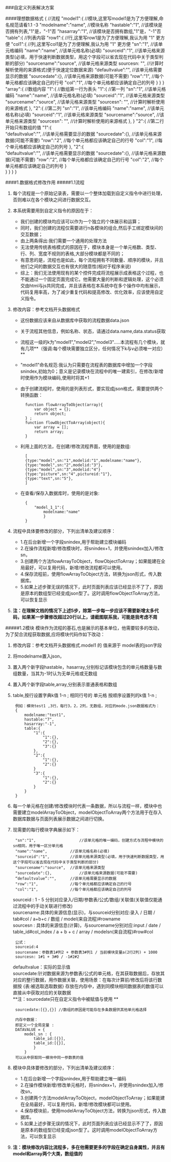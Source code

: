 ###自定义列表解决方案

####理想数据格式
	{											//流程
	"model1":{ 								//模块,这里写model1是为了方便理解,命名规范请看1.1 -3
		"modelname":"name",					//模块名称
		"hastable":"1",						//该模块是否拥有列表,"1"是，"-1"否
		"hasarray":"1",						//该模块是否拥有数组,"1"是，"-1"否
		"table":{								//列表内容
			"row1":{							//行,这里写row1是为了方便理解,我认为用 "1" 更方便
				"col1":{						//列,这里写col1是为了方便理解,我认为用 "1" 更方便
					"sn":"1",					//该单元格编码
					"name":"name",			//该单元格名称(必填)
					"sourceid":"1",			//该单元格来源类型(必填，用于快速判断数据类型，用这个字段可以省去现在代码中关于类型判断的部分)
					"sourcename":"source",	//该单元格来源类型
					sourcesn: "",				//计算时解析使用的来源格式(便于快速定位数据来源)
					“defaultvalue”:"",		//该单元格需要显示的数据
					"sourcedate":{},			//该单元格来源数据(可能不需要)
					"row":"1",				//每个单元格都应该确定自己的行号
					"col":"1",				//每个单元格都应该确定自己的列号
					}
				}
			}
		"array":{							//数组内容
			"1":{							//数组第一行为表头
				"1":{						//第一列
					"sn":"1",					//该单元格编码
					"name":"name",			//该单元格名称(必填)
					"sourceid":"1",			//该单元格来源类型
					"sourcename":"source",	//该单元格来源类型
					"sourcesn": "",			//计算时解析使用的来源格式
					},
				"2":{						//第二列
					"sn":"1",					//该单元格编码
					"name":"name",			//该单元格名称(必填)
					"sourceid":"1",			//该单元格来源类型
					"sourcename":"source",	//该单元格来源类型
					"sourcesn": "",			//计算时解析使用的来源格式
					},
				}
			"2":{							//第二行开始只有数组的值
				"1":{			
					“defaultvalue”:"",		//该单元格需要显示的数据
					"sourcedate":{},			//该单元格来源数据(可能不需要)
					"row":"2",				//每个单元格都应该确定自己的行号
					"col":"1",				//每个单元格都应该确定自己的列号
					},
				"2":{			
					“defaultvalue”:"",		//该单元格需要显示的数据
					"sourcedate":{},			//该单元格来源数据(可能不需要)
					"row":"2",				//每个单元格都应该确定自己的行号
					"col":"2",				//每个单元格都应该确定自己的列号
					}	
				}
			}
		}
	}
	
####1.数据格式修改作用
#####1.1流程
1. 每个流程是一个原始记录表，需要以一个整体加载到自定义指令中进行处理，否则难以在各个模块之间进行数据交互。
2. 本系统需要用到自定义指令的原因在于：
	- 我们创建的模块均应该可以作为一个独立的个体展示和运算；
	- 同时，我们创建的流程仅需要进行n各模块的组合,然后手工绑定模块间的交互数据；
	- 由上两条得出:我们需要一个通用的处理方法
	- 无法使用传统表格模式的原因在于，模块本身是一个单元格数、类型、行、列、宽度不规则的表格,大部分模块都是不同的；
	- 有意思的是，流程也是如此，每个流程拥有不同数量、顺序的模块，并且他们之间的数据交互也有很大的随意性(相对于程序来说)
	- 综上：我们无法使用现有的某个控件完成将流程展示成表格这个过程，也不能通过一个固定页面完成它。他需要大量的判断和逻辑处理，这个必须交由html与js共同完成，并且该表格在本系统中在多个操作中均有展示，代码复用率高，为了减少重复代码和提高修改、优化效率，应该使用自定义指令。
3. 修改内容：参考文档开头数据格式
	- 这份数据应该来自从数据库中获取的流程数据data.json
	- 关于流程其他信息，例如名称、状态，请通过data.name,data.status获取
	- 流程这一级的k为"model1","model2","model3".....本流程有几个模块，就有几项**（强调:每个模块需要独立区分，任何情况下k与v必须唯一对应）**
	- "model1"命名规范:我认为只需要在流程表的数据库中增加一个字段snindex,初始为0；意义是记录模块在流程中的唯一建索引，在修改/新增时使用作为模块编码,使用时将其+1
	- 由于创建流程时，使用的是列表形式，要实现成json格式，需要提供两个转换函数：
			
			function flowArrayToObject(array){
				var object = {};
				return object;
			} ;
			function flowObjectToArray(object){
				var array = [];
				return array;
			}
	
	- 利用上面的方法，在创建/修改流程界面，使用的是数组:
		
			[
		 	{type:"model",sn:"1",modelid:"1",modelname:"name"},
			{type:"model",sn:"2",modelid:"3"},
			{type:"model",sn:"3",modelid:"4"}
			{type:"picture",sn:"4",pictureid:"1"},
			{type:"text",sn:"5"},
			]		
		
	- 在查看/保存入数据库时，使用的是对象:
			
			{
				"model_1_1":{
					modelname:"name"
					}
			}
4. 流程中具体要修改的部分，下列出清单及建议顺序：
	- 1.在后台新增一个字段snindex,用于帮助建立模块编码
	- 2.在操作流程新增/修改模块时，将snindex+1，并使用snindex加入/修改sn，
	- 3.创建两个方法flowArrayToObject，flowObjectToArray；如果能建在全局最好，可以复用代码，新增/修改流程都可以使用。
	- 4.保存流程前，使用flowArrayToObject方法，转换为json形式，传入数据库。
	- 5.如果上述步骤无误的情况下，此时页面列表应该已经显示不了了，原因是原本的数组型已经变成json型了。这时调用flowObjectToArray方法，可以恢复显示

5.  **注：在理解文档的情况下上述5步，除第一步每一步应该不需要新增太多代码，如果某一步骤修改超过20行以上，请截图联系我，可能是我考虑不周**

#####1.2模块
模块作为流程的基石,也是展示的基本单位，他需要较多的改动，为了契合流程获取数据,应将模块代码作如下改动：

1. 修改内容：参考文档开头数据格式.model1 的 值来源于 model表的json字段
2. 将modelname置入json，
3. 置入两个新字段hastable，hasarray,分别标记该模块包含的单元格数量与数组数量，当其为-1时认为无单元格或无数组
4. 置入两个新字段table,array,分别表示普通表格和数组
5. table,按行设置字典k值 1-n ; 相同行号的 单元格 按顺序设置列的k值 1-n ;

		例如：模块test1 ,3行，每行3，2，2列，无数组，对应的mode.json数据格式为：
		{
			modelname:"test1",
			hastable:"7",
			hasarray:"-1",
			table:{
				"1":{
					"1":{},
					"2":{},
					"3":{}
				},
				"2":{
					"1":{},
					"2":{}
				}
				"3":{
					"1":{},
					"2":{}
				}
			}	
		}
6. 每一个单元格在创建/修改模块时代表一条数据，所以与流程一样，模块中也需要建立modelArrayToObject，modelObjectToArray两个方法用于在存入数据库数据与页面列表展示数据之间进行切换。
7. 现需要的每行模块字典展示如下：

		"sn":"1",					//该单元格的唯一编码，创建方式与流程中模块的sn相同，用于唯一区分单元格
		"name":"name",			//该单元格名称(必填)
		"sourceid":"1",			//该单元格来源类型(必填，用于快速判断数据类型，用这个字段可以省去现在代码中关于类型判断的部分)
		"sourcename":"source",	//该单元格来源类型
		"sourcedate":{},			//该单元格来源数据(可能不需要)
		“defaultvalue”:"",		//该单元格需要显示的数据
		"row":"1",				//每个单元格都应该确定自己的行号
		"col":"1",				//每个单元格都应该确定自己的列号
		
	sourceid : 1 - 5 分别对应录入/日期/参数表/公式/数组/关联值(关联值仅能通过流程中的手动关联进行修改)  
	sourcename:具体的来源信息(显示)，与sourceid分别对应:录入 / 日期 / tab#col / a+b+c / 数组 / model(来自流程)#rowname  
	sourcesn : 具体的来源信息(计算)，与sourcename分别对应:input / date / table_id#col_index / a + b + c / array / modelsn(来自流程)#row#col 
	
		公式：
		sourceid:4
		sourcename：参数表1#列2 + 参数表3#列1 / 当前模块变量a(2行2列) + 1000
		sourcesn: 1#1 + 3#0 / -1#2#2
		
	defaultvalue：实际的显示值  
	sourcedate:针对数据来源为参数表/公式的单元格，在其获取数据后，存放其对应的整行数据，用作数据关联，使用场景：在每次计算前/修改后将该行数据按 {表:被选取选取数据} 存放在内存中，遇到同模块相同数据表的数值可以直接从中获取对应的关联数据   
	**注：sourcedate只在自定义指令中被赋值与使用 **
	
		sourcedate:[{},{}] //数组的原因是可能存在多条数据供其他单元格选择
		
		内存中数据：
		即定义一个全局变量 :
		DATAVALUE = {
			model_sn : {
				table_id:[{}],
				table_id:[{}],
				}
			}
		可以从中获取同一模块中同一参数表的值
		
	

8. 模块中具体要修改的部分，下列出清单及建议顺序：
	- 1.在后台新增一个字段snindex,用于帮助建立唯一编码
	- 2.在操作模块新增/修改单元格时，将snindex+1，并使用snindex加入/修改sn，
	- 3.创建两个方法modelArrayToObject，modelObjectToArray；如果能建在全局最好，可以复用代码，新增/修改模块都可以使用。
	- 4.保存模块前，使用modelArrayToObject方法，转换为json形式，传入数据库。
	- 5.如果上述步骤无误的情况下，此时页面列表应该已经显示不了了，原因是原本的数组型已经变成json型了。这时调用modelObjectToArray方法，可以恢复显示

9.  **注：模块修改内容比流程多，多在他需要更多的字段在确定自身属性，并且有model和array两个大类，数组值的**





		

		
